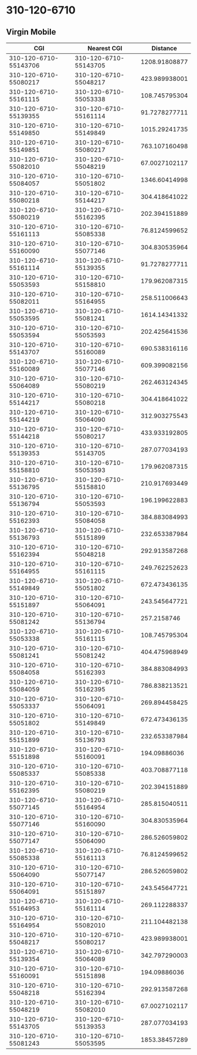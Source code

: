 # 310-120-6710
## Virgin Mobile


| CGI | Nearest CGI | Distance |
|-----|-------------|----------|
| 310-120-6710-55143706 | 310-120-6710-55143705 | 1208.91808877 |
| 310-120-6710-55080217 | 310-120-6710-55048217 | 423.989938001 |
| 310-120-6710-55161115 | 310-120-6710-55053338 | 108.745795304 |
| 310-120-6710-55139355 | 310-120-6710-55161114 | 91.7278277711 |
| 310-120-6710-55149850 | 310-120-6710-55149849 | 1015.29241735 |
| 310-120-6710-55149851 | 310-120-6710-55080217 | 763.107160498 |
| 310-120-6710-55082010 | 310-120-6710-55048219 | 67.0027102117 |
| 310-120-6710-55084057 | 310-120-6710-55051802 | 1346.60414998 |
| 310-120-6710-55080218 | 310-120-6710-55144217 | 304.418641022 |
| 310-120-6710-55080219 | 310-120-6710-55162395 | 202.394151889 |
| 310-120-6710-55161113 | 310-120-6710-55085338 | 76.8124599652 |
| 310-120-6710-55160090 | 310-120-6710-55077146 | 304.830535964 |
| 310-120-6710-55161114 | 310-120-6710-55139355 | 91.7278277711 |
| 310-120-6710-55053593 | 310-120-6710-55158810 | 179.962087315 |
| 310-120-6710-55082011 | 310-120-6710-55164955 | 258.511006643 |
| 310-120-6710-55053595 | 310-120-6710-55081241 | 1614.14341332 |
| 310-120-6710-55053594 | 310-120-6710-55053593 | 202.425641536 |
| 310-120-6710-55143707 | 310-120-6710-55160089 | 690.538316116 |
| 310-120-6710-55160089 | 310-120-6710-55077146 | 609.399082156 |
| 310-120-6710-55064089 | 310-120-6710-55080219 | 262.463124345 |
| 310-120-6710-55144217 | 310-120-6710-55080218 | 304.418641022 |
| 310-120-6710-55144219 | 310-120-6710-55064090 | 312.903275543 |
| 310-120-6710-55144218 | 310-120-6710-55080217 | 433.933192805 |
| 310-120-6710-55139353 | 310-120-6710-55143705 | 287.077034193 |
| 310-120-6710-55158810 | 310-120-6710-55053593 | 179.962087315 |
| 310-120-6710-55136795 | 310-120-6710-55158810 | 210.917693449 |
| 310-120-6710-55136794 | 310-120-6710-55053593 | 196.199622883 |
| 310-120-6710-55162393 | 310-120-6710-55084058 | 384.883084993 |
| 310-120-6710-55136793 | 310-120-6710-55151899 | 232.653387984 |
| 310-120-6710-55162394 | 310-120-6710-55048218 | 292.913587268 |
| 310-120-6710-55164955 | 310-120-6710-55161115 | 249.762252623 |
| 310-120-6710-55149849 | 310-120-6710-55051802 | 672.473436135 |
| 310-120-6710-55151897 | 310-120-6710-55064091 | 243.545647721 |
| 310-120-6710-55081242 | 310-120-6710-55136794 | 257.2158746 |
| 310-120-6710-55053338 | 310-120-6710-55161115 | 108.745795304 |
| 310-120-6710-55081241 | 310-120-6710-55081242 | 404.475968949 |
| 310-120-6710-55084058 | 310-120-6710-55162393 | 384.883084993 |
| 310-120-6710-55084059 | 310-120-6710-55162395 | 786.838213521 |
| 310-120-6710-55053337 | 310-120-6710-55064091 | 269.894458425 |
| 310-120-6710-55051802 | 310-120-6710-55149849 | 672.473436135 |
| 310-120-6710-55151899 | 310-120-6710-55136793 | 232.653387984 |
| 310-120-6710-55151898 | 310-120-6710-55160091 | 194.09886036 |
| 310-120-6710-55085337 | 310-120-6710-55085338 | 403.708877118 |
| 310-120-6710-55162395 | 310-120-6710-55080219 | 202.394151889 |
| 310-120-6710-55077145 | 310-120-6710-55164954 | 285.815040511 |
| 310-120-6710-55077146 | 310-120-6710-55160090 | 304.830535964 |
| 310-120-6710-55077147 | 310-120-6710-55064090 | 286.526059802 |
| 310-120-6710-55085338 | 310-120-6710-55161113 | 76.8124599652 |
| 310-120-6710-55064090 | 310-120-6710-55077147 | 286.526059802 |
| 310-120-6710-55064091 | 310-120-6710-55151897 | 243.545647721 |
| 310-120-6710-55164953 | 310-120-6710-55161114 | 269.112288337 |
| 310-120-6710-55164954 | 310-120-6710-55082010 | 211.104482138 |
| 310-120-6710-55048217 | 310-120-6710-55080217 | 423.989938001 |
| 310-120-6710-55139354 | 310-120-6710-55064089 | 342.797290003 |
| 310-120-6710-55160091 | 310-120-6710-55151898 | 194.09886036 |
| 310-120-6710-55048218 | 310-120-6710-55162394 | 292.913587268 |
| 310-120-6710-55048219 | 310-120-6710-55082010 | 67.0027102117 |
| 310-120-6710-55143705 | 310-120-6710-55139353 | 287.077034193 |
| 310-120-6710-55081243 | 310-120-6710-55053595 | 1853.38457289 |
